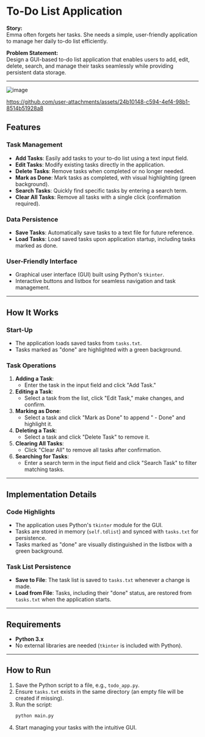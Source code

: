 # To-Do List Application

**Story:**  
Emma often forgets her tasks. She needs a simple, user-friendly application to manage her daily to-do list efficiently.

**Problem Statement:**  
Design a GUI-based to-do list application that enables users to add, edit, delete, search, and manage their tasks seamlessly while providing persistent data storage.

---
![image](https://github.com/user-attachments/assets/e3fec262-d144-4341-aa94-6dc2876db808)

https://github.com/user-attachments/assets/24b10148-c594-4ef4-98b1-8514b51928a8



## Features

### Task Management
- **Add Tasks**: Easily add tasks to your to-do list using a text input field.
- **Edit Tasks**: Modify existing tasks directly in the application.
- **Delete Tasks**: Remove tasks when completed or no longer needed.
- **Mark as Done**: Mark tasks as completed, with visual highlighting (green background).
- **Search Tasks**: Quickly find specific tasks by entering a search term.
- **Clear All Tasks**: Remove all tasks with a single click (confirmation required).

### Data Persistence
- **Save Tasks**: Automatically save tasks to a text file for future reference.
- **Load Tasks**: Load saved tasks upon application startup, including tasks marked as done.

### User-Friendly Interface
- Graphical user interface (GUI) built using Python's `tkinter`.
- Interactive buttons and listbox for seamless navigation and task management.

---

## How It Works

### Start-Up
- The application loads saved tasks from `tasks.txt`.
- Tasks marked as "done" are highlighted with a green background.

### Task Operations
1. **Adding a Task**:
   - Enter the task in the input field and click "Add Task."
2. **Editing a Task**:
   - Select a task from the list, click "Edit Task," make changes, and confirm.
3. **Marking as Done**:
   - Select a task and click "Mark as Done" to append " - Done" and highlight it.
4. **Deleting a Task**:
   - Select a task and click "Delete Task" to remove it.
5. **Clearing All Tasks**:
   - Click "Clear All" to remove all tasks after confirmation.
6. **Searching for Tasks**:
   - Enter a search term in the input field and click "Search Task" to filter matching tasks.

---

## Implementation Details

### Code Highlights
- The application uses Python's `tkinter` module for the GUI.
- Tasks are stored in memory (`self.tdlist`) and synced with `tasks.txt` for persistence.
- Tasks marked as "done" are visually distinguished in the listbox with a green background.

### Task List Persistence
- **Save to File**: The task list is saved to `tasks.txt` whenever a change is made.
- **Load from File**: Tasks, including their "done" status, are restored from `tasks.txt` when the application starts.

---

## Requirements

- **Python 3.x**
- No external libraries are needed (`tkinter` is included with Python).

---

## How to Run

1. Save the Python script to a file, e.g., `todo_app.py`.
2. Ensure `tasks.txt` exists in the same directory (an empty file will be created if missing).
3. Run the script:
   ```bash
   python main.py
4. Start managing your tasks with the intuitive GUI.
